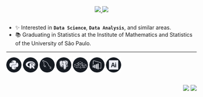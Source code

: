 <div align="center" height="180em!important">
  <a href="https://github.com/bmorbin">
  <img src="https://github-readme-stats.vercel.app/api?username=bmorbin&text_color=d6d6d8&bg_color=161b22&hide_border=True&title_color=ffffff"/>
  <img src="https://github-readme-stats.vercel.app/api/top-langs/?username=bmorbin&langs_count=10&layout=compact&text_color=d6d6d8&bg_color=161b22&hide_border=True&title_color=ffffff"/>
  </a>
</div>

  ##
- ✨ Interested in **`Data Science`**, **`Data Analysis`**, and similar areas.
- 📚 Graduating in Statistics at the Institute of Mathematics and Statistics of the University of São Paulo.
<hr>


<div style="display:inline-block; align-items:center">
  <img width="40em" margin:"10px" src="https://github.com/bmorbin/bmorbin/blob/main/icons/python_.svg" />
  <img width="40em" margin:"10px" src="https://github.com/bmorbin/bmorbin/blob/main/icons/r_.svg" />
  <img width="40em" margin:"10px" src="https://github.com/bmorbin/bmorbin/blob/main/icons/mysql_.svg" />
  <img width="40em" margin:"10px" src="https://github.com/bmorbin/bmorbin/blob/main/icons/postgresql_.svg" />
  <img width="40em" margin:"10px" src="https://github.com/bmorbin/bmorbin/blob/main/icons/vba_.svg" />
  <img width="40em" margin:"10px" src="https://github.com/bmorbin/bmorbin/blob/main/icons/powerbi_.svg" />
  <img width="40em" margin:"10px" src="https://github.com/bmorbin/bmorbin/blob/main/icons/illustrator_.svg" />
</div>

  ##
<div align="right">
<a href = "mailto:bruno.morbin.12@gmail.com"><img src="https://img.shields.io/badge/-Gmail-%23333?style=for-the-badge&logo=gmail&logoColor=white" target="_blank"></a>
  <a href="https://www.linkedin.com/in/bruno-groper-morbin" target="_blank"><img src="https://img.shields.io/badge/-LinkedIn-%230077B5?style=for-the-badge&logo=linkedin&logoColor=white" target="_blank"></a> 
</div>

